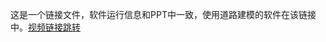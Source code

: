 这是一个链接文件，软件运行信息和PPT中一致，使用道路建模的软件在该链接中。[视频链接跳转](https://pan.baidu.com/s/1QuYWlxMOx48qALTg7nj-pA?pwd=ydpq)
